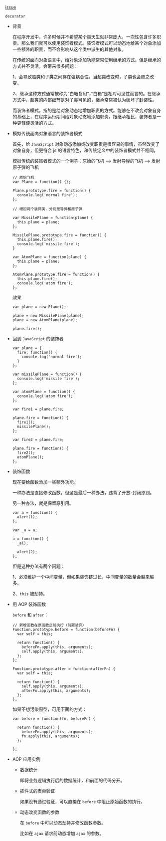 [issue](https://github.com/hoperyy/blog/issues/41)

`decorator`

+ 背景

  在程序开发中，许多时候并不希望某个类天生就非常庞大，一次性包含许多职责。那么我们就可以使用装饰者模式。装饰者模式可以动态地给某个对象添加一些额外的职责，而不会影响从这个类中派生的其他对象。

  在传统的面向对象语言中，给对象添加功能常常使用继承的方式。但是继承的方式并不灵活，会带来很多问题：

  1、会导致超类和子类之间存在强耦合性，当超类改变时，子类也会随之改变。

  2、继承这种方式通常被称为”白箱复用“，”白箱“是相对可见性而言的。在继承方式中，超类的内部细节是对子类可见的，继承常常被认为破坏了封装性。

  而装饰者模式，指的是给对象动态地增加职责的方式。能够在不改变对象自身的基础上，在程序运行期间给对象动态地添加职责。跟继承相比，装饰者是一种更轻便灵活的方式。

+ 模拟传统面向对象语言的装饰者模式

  首先，给 `JavaScript` 对象动态添加或改变职责是很容易的事情，虽然改变了对象自身，但更符合 js 的语言特色，和传统定义中的装饰者模式并不相同。

  模拟传统的装饰者模式的一个例子：原始的飞机 --> 发射导弹的飞机 --> 发射原子弹的飞机

  ```
  // 原始飞机
  var Plane = function() {};

  Plane.prototype.fire = function() {
    console.log('normal fire');
  };

  // 增加两个装饰类，分别是导弹和原子弹

  var MissilePlane = function(plane) {
    this.plane = plane;
  };

  MissilePlane.prototype.fire = function() {
    this.plane.fire();
    console.log('missile fire');
  }

  var AtomPlane = function(plane) {
    this.plane = plane;
  };

  AtomPlane.prototype.fire = function() {
    this.plane.fire();
    console.log('atom fire');
  };
  ```

  效果

  ```
  var plane = new Plane();

  plane = new MissilePlane(plane);
  plane = new AtomPlane(plane);

  plane.fire();
  ```

+ 回到 `JavaScript` 的装饰者

  ```
  var plane = {
    fire: function() {
      console.log('normal fire');
    }
  };

  var missilePlane = function() {
    console.log('missile fire');
  };

  var atomPlane = function() {
    console.log('atom fire');
  };

  var fire1 = plane.fire;

  plane.fire = function() {
    fire1();
    missilePlane();
  };

  var fire2 = plane.fire;

  plane.fire = function() {
    fire2();
    atomPlane();
  };
  ```

+ 装饰函数

  现在要给函数添加一些额外功能。

  一种办法是直接修改函数，但这是最后一种办法，违背了开放-封闭原则。

  另一种办法，就是保留原引用。

  ```
  var a = function() {
    alert(1);
  };

  var _a = a;

  a = function() {
    _a();

    alert(2);
  };
  ```

  但是这种办法有两个问题：

  1、必须维护一个中间变量，但如果装饰链过长，中间变量的数量会越来越多。

  2、`this` 被劫持。

+ 用 AOP 装饰函数

  `before` 和 `after`：

  ```
  // 新增函数在原函数之前执行（前置装饰）
  Function.prototype.before = function(beforeFn) {
    var self = this;

    return function() {
      beforeFn.apply(this, arguments);
      self.apply(this, arguments);
    };
  };

  Function.prototype.after = function(afterFn) {
    var self = this;
    
    return function() {
      self.apply(this, arguments);
      afterFn.apply(this, arguments);
    };
  };
  ```

  如果不想污染原型，可用下面的方式：

  ```
  var before = function(fn, beforeFn) {
  
    return function() {
      beforeFn.apply(this, arguments);
      fn.apply(this, arguments);
    };

  };
  ```

+ AOP 应用实例

  + 数据统计

    即将业务逻辑执行后的数据统计，和前面的代码分开。

  + 插件式的表单验证

    如果没有通过验证，可以直接在 `before` 中阻止原始函数的执行。

  + 动态改变函数的参数

    在 `before` 中可以动态劫持并修改函数参数。

    比如在 `ajax` 请求前动态增加 `ajax` 的参数。
